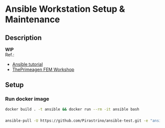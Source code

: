 # Ansible Workstation Setup & Maintenance

## Description

**WIP**  
Ref.:

- [Ansible tutorial](https://www.youtube.com/playlist?list=PLT98CRl2KxKEUHie1m24-wkyHpEsa4Y70)
- [ThePrimeagen FEM Workshop](https://frontendmasters.com/workshops/dev-productivity/)

## Setup

### Run docker image

```sh
docker build . -t ansible && docker run --rm -it ansible bash
```

###

```sh
ansible-pull -U https://github.com/Pirastrino/ansible-test.git -e "ansible_become_pass=ubuntu" --vault-password-file ~/.vault_key
```
